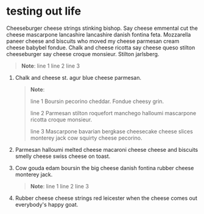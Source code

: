 <meta name="robots" content="noindex">

# testing out life

Cheeseburger cheese strings stinking bishop. Say cheese emmental cut the cheese mascarpone lancashire lancashire danish fontina feta. Mozzarella paneer cheese and biscuits who moved my cheese parmesan cream cheese babybel fondue. Chalk and cheese ricotta say cheese queso stilton cheeseburger say cheese croque monsieur. Stilton jarlsberg.
	
> **Note**:
> line 1
> line 2
> line 3


1. Chalk and cheese st. agur blue cheese parmesan.
   > **Note**:
   >
   > line 1 Boursin pecorino cheddar. Fondue cheesy grin.
   >
   > line 2 Parmesan stilton roquefort manchego halloumi mascarpone ricotta croque monsieur.
   >
   > line 3  Mascarpone bavarian bergkase cheesecake cheese slices monterey jack cow squirty cheese pecorino.

2. Parmesan halloumi melted cheese macaroni cheese cheese and biscuits smelly cheese swiss cheese on toast.
3. Cow gouda edam boursin the big cheese danish fontina rubber cheese monterey jack.
   > **Note**:
   > line 1
   > line 2
   > line 3
4. Rubber cheese cheese strings red leicester when the cheese comes out everybody's happy goat.
